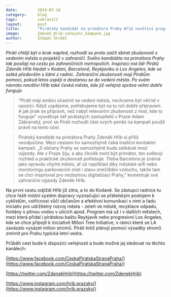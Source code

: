 ```yaml
---
date:         2018-07-18
category:     blog
tags:         zahraničí 
layout:       post
title:        "Pirátský kandidát na primátora Prahy Hřib navštíví progresivní světové metropole. Chce se inspirovat úspěšnými projekty"
image:        Zdenek_Hrib-zahajeni_kampane.jpg
author:       Štěpán Štrébl
---
```


*Piráti chtějí být o krok napřed, rozhodli se proto začít sbírat zkušenosti s vedením města a projektů v zahraničí. Svého kandidáta na primátora Prahy tak posílají na cestu po zahraničních metropolích. Inspiraci má lídr Pirátů Zdeněk Hřib hledat v Kodani, Barceloně, Reykjavíku a Los Angeles, kde se setká především s lidmi z radnic. Zahraniční zkušenosti mají Pirátům pomoci, pokud letos uspějí a dostanou se do vedení města. Po svém návratu navštíví Hřib také česká města, kde již veřejná správa velmi dobře funguje.*

> "Piráti mají ambici účastnit se vedení města, nechceme být věčně v opozici. Když uspějeme, potřebujeme být na tu roli dobře připraveni. A jak jinak se připravit, než nabýt relevantní zkušenosti z míst, kde to funguje" vysvětluje šéf pirátských zastupitelů v Praze Adam Zábranský, proč se Piráti rozhodli část svých peněz na kampaň použít právě na tento účel.

> Pirátský kandidát na primátora Prahy Zdeněk Hřib si příliš neodpočine. Mezi cestami ho samozřejmě čeká tradiční kontaktní kampaň. „S občany Prahy se samozřejmě budu setkávat mezi výjezdy. Ale v Praze žiju, a aby člověk mohl být primátor, ten světový rozhled a praktické zkušenosti potřebuje. Třeba Barcelona je známá jako opravdu chytré město, ať už například díky městské wifi nebo monitoringu parkovacích míst i stavu znečištění vzduchu, takže tam se chci inspirovat pro nezbytnou digitalizaci Prahy,” komentuje své zahraniční výjezdy Zdeněk Hřib.

Na první cestu odjíždí Hřib již zítra, a to do Kodaně. Se zástupci radnice tu chce řešit místní systém dopravy vyznačující se přátelským postojem k cyklistům, vstřícnost vůči občanům a efektivní komunikaci s nimi a řadu iniciativ pro udržitelný rozvoj města - zeleň ve městě, recyklace odpadu, fontány s pitnou vodou v ulicích apod. Program má už i v dalších městech, mezi která přidal i pirátskou baštu Reykjavík nebo progresivní Los Angeles, kde se chce připojit k iniciativě Milion Tree Initiative, v rámci které se LA zavázalo vysázet milion stromů. Piráti totiž plánují pomocí výsadby stromů zmírnit pro Prahu typická letní vedra.

Průběh cest bude k dispozici veřejnosti a bude možné jej sledovat na těchto kanálech:

[https://www.facebook.com/CeskaPiratskaStranaPraha/](https://www.facebook.com/CeskaPiratskaStranaPraha/)

[https://twitter.com/ZdenekHrib](https://twitter.com/ZdenekHrib)

[https://www.instagram.com/hrib.prazsky/](https://www.instagram.com/hrib.prazsky/)
